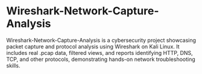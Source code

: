 # Wireshark-Network-Capture-Analysis
Wireshark-Network-Capture-Analysis is a cybersecurity project showcasing packet capture and protocol analysis using Wireshark on Kali Linux. It includes real .pcap data, filtered views, and reports identifying HTTP, DNS, TCP, and other protocols, demonstrating hands-on network troubleshooting skills.

